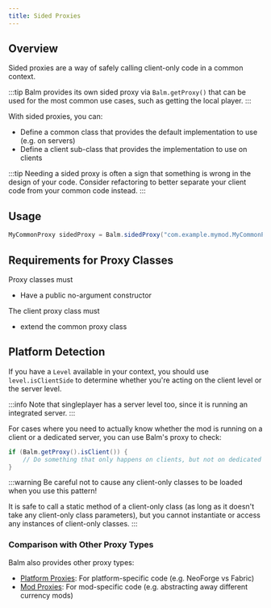 ```yaml
---
title: Sided Proxies
---
```


## Overview

Sided proxies are a way of safely calling client-only code in a common context.

:::tip
Balm provides its own sided proxy via `Balm.getProxy()` that can be used for the most common use cases, such as getting the local player.
:::

With sided proxies, you can:

- Define a common class that provides the default implementation to use (e.g. on servers)
- Define a client sub-class that provides the implementation to use on clients

:::tip
Needing a sided proxy is often a sign that something is wrong in the design of your code. Consider refactoring to better separate your client code from your common code instead.
:::

## Usage

```java
MyCommonProxy sidedProxy = Balm.sidedProxy("com.example.mymod.MyCommonProxy","com.example.mymod.client.MyClientProxy").get();
```

## Requirements for Proxy Classes

Proxy classes must

- Have a public no-argument constructor

The client proxy class must

- extend the common proxy class

## Platform Detection

If you have a `Level` available in your context, you should use `level.isClientSide` to determine whether you're acting on the client level or the server level.

:::info
Note that singleplayer has a server level too, since it is running an integrated server.
:::

For cases where you need to actually know whether the mod is running on a client or a dedicated server, you can use Balm's proxy to check:

```java
if (Balm.getProxy().isClient()) {
    // Do something that only happens on clients, but not on dedicated servers
}
```

:::warning
Be careful not to cause any client-only classes to be loaded when you use this pattern!

It is safe to call a static method of a client-only class (as long as it doesn't take any client-only class parameters), but you cannot instantiate or access any instances of client-only classes.
:::

### Comparison with Other Proxy Types

Balm also provides other proxy types:

- [Platform Proxies](./platform-proxy.md): For platform-specific code (e.g. NeoForge vs Fabric)
- [Mod Proxies](./mod-proxy.md): For mod-specific code (e.g. abstracting away different currency mods)